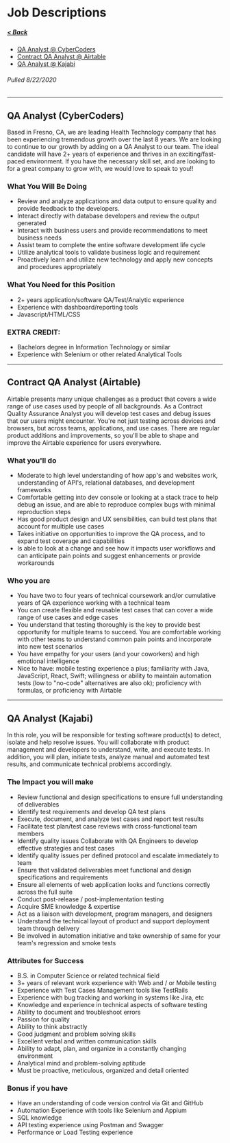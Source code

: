# Job Descriptions

##### <a href="javascript:history.back()">< Back</a>

- [QA Analyst @ CyberCoders](<#qa-analyst-(CyberCoders)>)
- [Contract QA Analyst @ Airtable](<#contract-qa-analyst-(Airtable)>)
- [QA Analyst @ Kajabi](<#qa-analyst-(kajabi)>)

###### Pulled 8/22/2020

---

## QA Analyst (CyberCoders)

Based in Fresno, CA, we are leading Health Technology company that has been
experiencing tremendous growth over the last 8 years. We are looking to continue
to our growth by adding on a QA Analyst to our team. The ideal candidate will
have 2+ years of experience and thrives in an exciting/fast-paced environment.
If you have the necessary skill set, and are looking to for a great company to
grow with, we would love to speak to you!!

### What You Will Be Doing

- Review and analyze applications and data output to ensure quality and provide
  feedback to the developers.
- Interact directly with database developers and review the output generated
- Interact with business users and provide recommendations to meet business
  needs
- Assist team to complete the entire software development life cycle
- Utilize analytical tools to validate business logic and requirement
- Proactively learn and utilize new technology and apply new concepts and
  procedures appropriately

### What You Need for this Position

- 2+ years application/software QA/Test/Analytic experience
- Experience with dashboard/reporting tools
- Javascript/HTML/CSS

### EXTRA CREDIT:

- Bachelors degree in Information Technology or similar
- Experience with Selenium or other related Analytical Tools

---

## Contract QA Analyst (Airtable)

Airtable presents many unique challenges as a product that covers a wide range
of use cases used by people of all backgrounds. As a Contract Quality Assurance
Analyst you will develop test cases and debug issues that our users might
encounter. You're not just testing across devices and browsers, but across
teams, applications, and use cases. There are regular product additions and
improvements, so you'll be able to shape and improve the Airtable experience for
users everywhere.

### What you'll do

- Moderate to high level understanding of how app's and websites work,
  understanding of API's, relational databases, and development frameworks
- Comfortable getting into dev console or looking at a stack trace to help debug
  an issue, and are able to reproduce complex bugs with minimal reproduction
  steps
- Has good product design and UX sensibilities, can build test plans that
  account for multiple use cases
- Takes initiative on opportunities to improve the QA process, and to expand
  test coverage and capabilities
- Is able to look at a change and see how it impacts user workflows and can
  anticipate pain points and suggest enhancements or provide workarounds

### Who you are

- You have two to four years of technical coursework and/or cumulative years of
  QA experience working with a technical team
- You can create flexible and reusable test cases that can cover a wide range of
  use cases and edge cases
- You understand that testing thoroughly is the key to provide best opportunity
  for multiple teams to succeed. You are comfortable working with other teams to
  understand common pain points and incorporate into new test scenarios
- You have empathy for your users (and your coworkers) and high emotional
  intelligence
- Nice to have: mobile testing experience a plus; familiarity with Java,
  JavaScript, React, Swift; willingness or ability to maintain automation tests
  (low to "no-code" alternatives are also ok); proficiency with formulas, or
  proficiency with Airtable

---

## QA Analyst (Kajabi)

In this role, you will be responsible for testing software product(s) to detect,
isolate and help resolve issues. You will collaborate with product management
and developers to understand, write, and execute tests. In addition, you will
plan, initiate tests, analyze manual and automated test results, and communicate
technical problems accordingly.

### The Impact you will make

- Review functional and design specifications to ensure full understanding of
  deliverables
- Identify test requirements and develop QA test plans
- Execute, document, and analyze test cases and report test results
- Facilitate test plan/test case reviews with cross-functional team members
- Identify quality issues Collaborate with QA Engineers to develop effective
  strategies and test cases
- Identify quality issues per defined protocol and escalate immediately to team
- Ensure that validated deliverables meet functional and design specifications
  and requirements
- Ensure all elements of web application looks and functions correctly across
  the full suite
- Conduct post-release / post-implementation testing
- Acquire SME knowledge & expertise
- Act as a liaison with development, program managers, and designers
- Understand the technical layout of product and support deployment team through
  delivery
- Be involved in automation initiative and take ownership of same for your
  team's regression and smoke tests

### Attributes for Success

- B.S. in Computer Science or related technical field
- 3+ years of relevant work experience with Web and / or Mobile testing
- Experience with Test Cases Management tools like TestRails
- Experience with bug tracking and working in systems like Jira, etc
- Knowledge and experience in technical aspects of software testing
- Ability to document and troubleshoot errors
- Passion for quality
- Ability to think abstractly
- Good judgment and problem solving skills
- Excellent verbal and written communication skills
- Ability to adapt, plan, and organize in a constantly changing environment
- Analytical mind and problem-solving aptitude
- Must be proactive, meticulous, organized and detail oriented

### Bonus if you have

- Have an understanding of code version control via Git and GitHub
- Automation Experience with tools like Selenium and Appium
- SQL knowledge
- API testing experience using Postman and Swagger
- Performance or Load Testing experience
